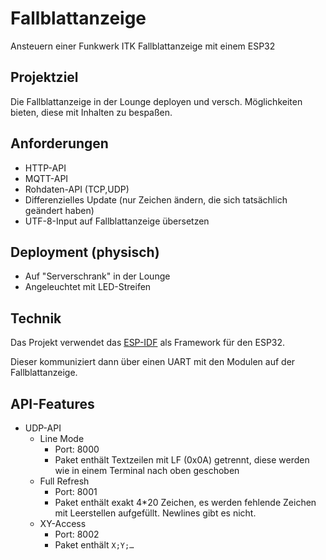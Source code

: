 # Fallblattanzeige

Ansteuern einer Funkwerk ITK Fallblattanzeige mit einem ESP32

## Projektziel
Die Fallblattanzeige in der Lounge deployen und versch. Möglichkeiten bieten,
diese mit Inhalten zu bespaßen.

## Anforderungen
- HTTP-API
- MQTT-API
- Rohdaten-API (TCP,UDP)
- Differenzielles Update (nur Zeichen ändern, die sich tatsächlich geändert haben)
- UTF-8-Input auf Fallblattanzeige übersetzen

## Deployment (physisch)
- Auf "Serverschrank" in der Lounge
- Angeleuchtet mit LED-Streifen

## Technik
Das Projekt verwendet das [ESP-IDF](https://github.com/espressif/esp-idf) als Framework
für den ESP32.

Dieser kommuniziert dann über einen UART mit den Modulen auf der Fallblattanzeige.

## API-Features

- UDP-API
  - Line Mode
    - Port: 8000
    - Paket enthält Textzeilen mit LF (0x0A) getrennt, diese werden wie in einem Terminal nach oben geschoben
  - Full Refresh
    - Port: 8001
    - Paket enthält exakt 4*20 Zeichen, es werden fehlende Zeichen mit Leerstellen aufgefüllt. Newlines gibt es nicht.
  - XY-Access
    - Port: 8002
    - Paket enthält `X;Y;…`
